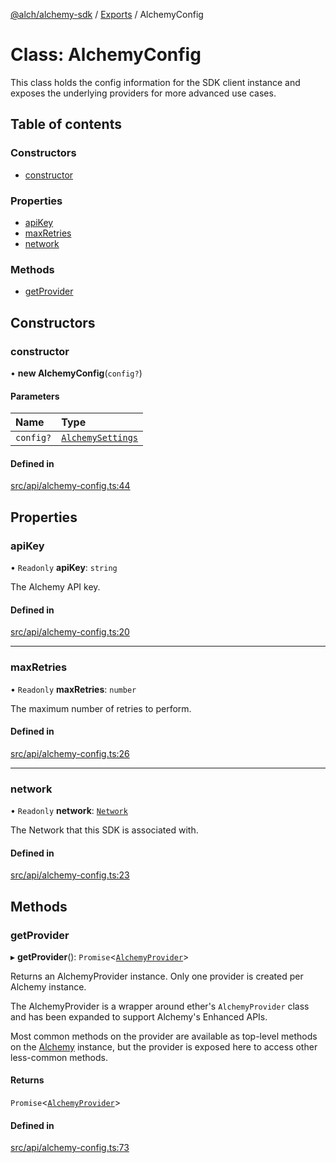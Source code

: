 [@alch/alchemy-sdk](../README.md) / [Exports](../modules.md) / AlchemyConfig

# Class: AlchemyConfig

This class holds the config information for the SDK client instance and
exposes the underlying providers for more advanced use cases.

## Table of contents

### Constructors

- [constructor](AlchemyConfig.md#constructor)

### Properties

- [apiKey](AlchemyConfig.md#apikey)
- [maxRetries](AlchemyConfig.md#maxretries)
- [network](AlchemyConfig.md#network)

### Methods

- [getProvider](AlchemyConfig.md#getprovider)

## Constructors

### constructor

• **new AlchemyConfig**(`config?`)

#### Parameters

| Name | Type |
| :------ | :------ |
| `config?` | [`AlchemySettings`](../interfaces/AlchemySettings.md) |

#### Defined in

[src/api/alchemy-config.ts:44](https://github.com/alchemyplatform/alchemy-sdk-js/blob/598aca2/src/api/alchemy-config.ts#L44)

## Properties

### apiKey

• `Readonly` **apiKey**: `string`

The Alchemy API key.

#### Defined in

[src/api/alchemy-config.ts:20](https://github.com/alchemyplatform/alchemy-sdk-js/blob/598aca2/src/api/alchemy-config.ts#L20)

___

### maxRetries

• `Readonly` **maxRetries**: `number`

The maximum number of retries to perform.

#### Defined in

[src/api/alchemy-config.ts:26](https://github.com/alchemyplatform/alchemy-sdk-js/blob/598aca2/src/api/alchemy-config.ts#L26)

___

### network

• `Readonly` **network**: [`Network`](../enums/Network.md)

The Network that this SDK is associated with.

#### Defined in

[src/api/alchemy-config.ts:23](https://github.com/alchemyplatform/alchemy-sdk-js/blob/598aca2/src/api/alchemy-config.ts#L23)

## Methods

### getProvider

▸ **getProvider**(): `Promise`<[`AlchemyProvider`](AlchemyProvider.md)\>

Returns an AlchemyProvider instance. Only one provider is created per
Alchemy instance.

The AlchemyProvider is a wrapper around ether's `AlchemyProvider` class and
has been expanded to support Alchemy's Enhanced APIs.

Most common methods on the provider are available as top-level methods on
the [Alchemy](Alchemy.md) instance, but the provider is exposed here to access
other less-common methods.

#### Returns

`Promise`<[`AlchemyProvider`](AlchemyProvider.md)\>

#### Defined in

[src/api/alchemy-config.ts:73](https://github.com/alchemyplatform/alchemy-sdk-js/blob/598aca2/src/api/alchemy-config.ts#L73)
